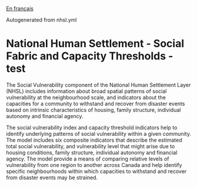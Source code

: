 [En français](https://github.com/OpenDRR/national-human-settlement/blob/main/social-fabric/LISEZMOI.md)

Autogenerated from nhsl.yml

# National Human Settlement - Social Fabric and Capacity Thresholds - test

The Social Vulnerability component of the National Human Settlement Layer (NHSL) includes information about broad spatial patterns of social vulnerability at the neighbourhood scale, and indicators about the capacities for a community to withstand and recover from disaster events based on intrinsic characteristics of housing, family structure, individual autonomy and financial agency.

The social vulnerability index and capacity threshold indicators help to identify underlying patterns of social vulnerability within a given community. The model includes six composite indicators that describe the estimated total social vulnerability, and vulnerability level that might arise due to housing conditions, family structure, individual autonomy and financial agency. The model provide a means of comparing relative levels of vulnerability from one region to another across Canada and help identify specific neighbourhoods within which capacities to withstand and recover from disaster events may be strained.
